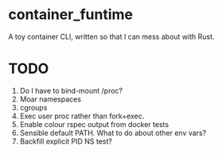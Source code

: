 # container_funtime

A toy container CLI, written so that I can mess about with Rust.

# TODO

1. Do I have to bind-mount /proc?
1. Moar namespaces
1. cgroups
1. Exec user proc rather than fork+exec.
1. Enable colour rspec output from docker tests
1. Sensible default PATH. What to do about other env vars?
1. Backfill explicit PID NS test?
